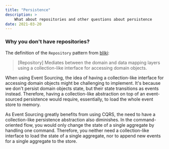 ```yaml
---
title: "Persistence"
description: >
    What about repositories and other questions about persistence
date: 2021-03-20
---
```


### Why you don't have repositories?

The definition of the `Repository` pattern from [bliki](https://martinfowler.com/eaaCatalog/repository.html):

> [Repository] Mediates between the domain and data mapping layers using a collection-like interface for accessing domain objects.

When using Event Sourcing, the idea of having a collection-like interface for accessing domain objects might be challenging to implement. It's because we don't persist domain objects state, but their state transitions as events instead. Therefore, having a collection-like abstraction on top of an event-sourced persistence would require, essentially, to load the whole event store to memory.

As Event Sourcing greatly benefits from using CQRS, the need to have a collection-like persistence abstraction also diminishes. In the command-oriented flow, you would only change the state of a single aggregate by handling one command. Therefore, you neither need a collection-like interface to load the state of a single aggregate, nor to append new events for a single aggregate to the store.
